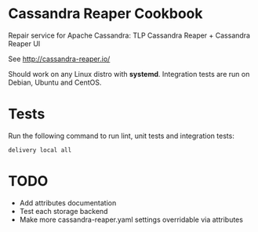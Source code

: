 # Cassandra Reaper Cookbook

Repair service for Apache Cassandra: TLP Cassandra Reaper + Cassandra Reaper UI

See http://cassandra-reaper.io/

Should work on any Linux distro with **systemd**. Integration tests are run on Debian, Ubuntu and CentOS.

# Tests

Run the following command to run lint, unit tests and integration tests:
```
delivery local all
```

# TODO

 * Add attributes documentation
 * Test each storage backend
 * Make more cassandra-reaper.yaml settings overridable via attributes

